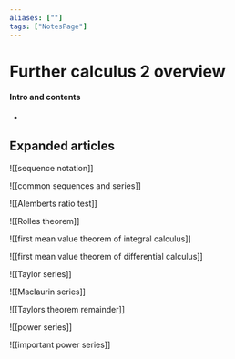 ```yaml
---
aliases: [""]
tags: ["NotesPage"]
---
```


# Further calculus 2 overview

#### Intro and contents
- 


## Expanded articles
![[sequence notation]]

![[common sequences and series]]

![[Alemberts ratio test]]

![[Rolles theorem]]

![[first mean value theorem of integral calculus]]

![[first mean value theorem of differential calculus]]

![[Taylor series]]

![[Maclaurin series]]

![[Taylors theorem remainder]]

![[power series]]

![[important power series]]